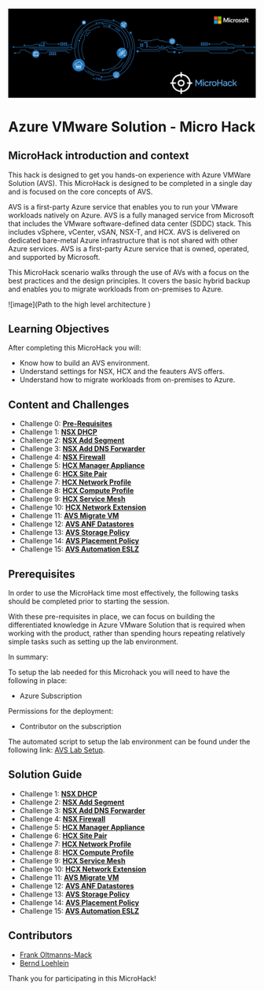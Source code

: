 ![image](Images/MicroHack_Logo_1.png)

# **Azure VMware Solution - Micro Hack**

## MicroHack introduction and context

This hack is designed to get you hands-on experience with Azure VMWare Solution (AVS). This MicroHack is designed to be completed in a single day and is focused on the core concepts of AVS. 

AVS is a first-party Azure service that enables you to run your VMware workloads natively on Azure. AVS is a fully managed service from Microsoft that includes the VMware software-defined data center (SDDC) stack. This includes vSphere, vCenter, vSAN, NSX-T, and HCX. AVS is delivered on dedicated bare-metal Azure infrastructure that is not shared with other Azure services. AVS is a first-party Azure service that is owned, operated, and supported by Microsoft. 

This MicroHack scenario walks through the use of AVs with a focus on the best practices and the design principles. It covers the basic hybrid backup and enables you to migrate workloads from on-premises to Azure.

![image](Path to the high level architecture )

## Learning Objectives

After completing this MicroHack you will:

- Know how to build an AVS environment.
- Understand settings for NSX, HCX and the feauters AVS offers.
- Understand how to migrate workloads from on-premises to Azure.

## Content and Challenges

- Challenge 0: **[Pre-Requisites](Challenges/00-Pre-Reqs.md)**
- Challenge 1: **[NSX DHCP](Challenges/01-NSX-DHCP.md)**
- Challenge 2: **[NSX Add Segment](Challenges/02-NSX-Add-Segment.md)**
- Challenge 3: **[NSX Add DNS Forwarder](Challenges/03-NSX-Add-DNS-Forwarder.md)**
- Challenge 4: **[NSX Firewall](Challenges/04-NSX-Firewall.md)**
- Challenge 5: **[HCX Manager Appliance](Challenges/05-HCX-Manager-Appliance.md)**
- Challenge 6: **[HCX Site Pair](Challenges/06-HCX-Site-Pair.md)**
- Challenge 7: **[HCX Network Profile](Challenges/07-HCX-Network-Profile.md)**
- Challenge 8: **[HCX Compute Profile](Challenges/08-HCX-Compute-Profile.md)**
- Challenge 9: **[HCX Service Mesh](Challenges/09-HCX-Service-Mesh.md)**
- Challenge 10: **[HCX Network Extension](Challenges/10-HCX-Network-Extension.md)**
- Challenge 11: **[AVS Migrate VM](Challenges/11-AVS-Migrate-VM.md)**
- Challenge 12: **[AVS ANF Datastores](Challenges/12-AVS-ANF-Datastores.md)**
- Challenge 13: **[AVS Storage Policy](Challenges/13-AVS-Storage-Policy.md)**
- Challenge 14: **[AVS Placement Policy](Challenges/14-AVS-Placement-Policy.md)**
- Challenge 15: **[AVS Automation ESLZ](Challenges/15-AVS-Automation-ESLZ.md)**

## Prerequisites

In order to use the MicroHack time most effectively, the following tasks should be completed prior to starting the session.

With these pre-requisites in place, we can focus on building the differentiated knowledge in Azure VMware Solution that is required when working with the product, rather than spending hours repeating relatively simple tasks such as setting up the lab environment.

In summary:

To setup the lab needed for this Microhack you will need to have the following in place:

- Azure Subscription 

Permissions for the deployment: 
- Contributor on the subscription

The automated script to setup the lab environment can be found under the following link: [AVS Lab Setup](./Lab/Readme.md).

## Solution Guide

- Challenge 1: **[NSX DHCP](Solutionguide/01-NSX-DHCP.md)**
- Challenge 2: **[NSX Add Segment](Solutionguide/02-NSX-Add-Segment.md)**
- Challenge 3: **[NSX Add DNS Forwarder](Solutionguide/03-NSX-Add-DNS-Forwarder.md)**
- Challenge 4: **[NSX Firewall](Solutionguide/04-NSX-Firewall.md)**
- Challenge 5: **[HCX Manager Appliance](Solutionguide/05-HCX-Manager-Appliance.md)**
- Challenge 6: **[HCX Site Pair](Solutionguide/06-HCX-Site-Pair.md)**
- Challenge 7: **[HCX Network Profile](Solutionguide/07-HCX-Network-Profile.md)**
- Challenge 8: **[HCX Compute Profile](Solutionguide/08-HCX-Compute-Profile.md)**
- Challenge 9: **[HCX Service Mesh](Solutionguide/09-HCX-Service-Mesh.md)**
- Challenge 10: **[HCX Network Extension](Solutionguide/10-HCX-Network-Extension.md)**
- Challenge 11: **[AVS Migrate VM](Solutionguide/11-AVS-Migrate-VM.md)**
- Challenge 12: **[AVS ANF Datastores](Solutionguide/12-AVS-ANF-Datastores.md)**
- Challenge 13: **[AVS Storage Policy](Solutionguide/13-AVS-Storage-Policy.md)**
- Challenge 14: **[AVS Placement Policy](Solutionguide/14-AVS-Placement-Policy.md)**
- Challenge 15: **[AVS Automation ESLZ](Solutionguide/15-AVS-Automation-ESLZ.md)**

## Contributors
- [Frank Oltmanns-Mack]()
- [Bernd Loehlein]()


Thank you for participating in this MicroHack!
